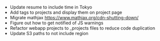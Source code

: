 * Update resume to include time in Tokyo
* Add tags to projects and display them on project page
* Migrate mathjax https://www.mathjax.org/cdn-shutting-down/
* Figure out how to get notified of JS warnings
* Refactor webapp projects to _projects files to reduce code duplication
* Update S3 paths to not include region
